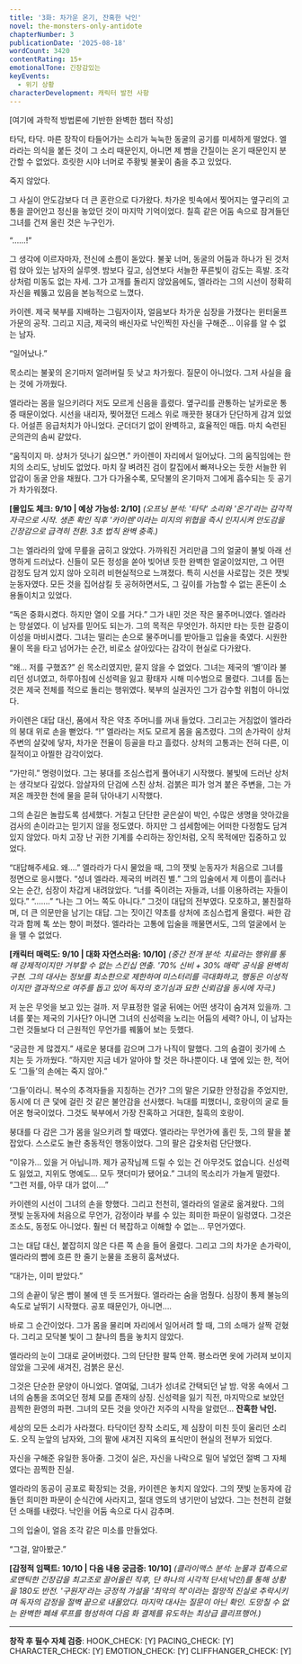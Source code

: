 ```yaml
---
title: '3화: 차가운 온기, 잔혹한 낙인'
novel: the-monsters-only-antidote
chapterNumber: 3
publicationDate: '2025-08-18'
wordCount: 3420
contentRating: 15+
emotionalTone: 긴장감있는
keyEvents:
  - 위기 상황
characterDevelopment: 캐릭터 발전 사항
---
```

[여기에 과학적 방법론에 기반한 완벽한 챕터 작성]

타닥, 타닥.
마른 장작이 타들어가는 소리가 눅눅한 동굴의 공기를 미세하게 떨었다. 엘라라는 의식을 붙든 것이 그 소리 때문인지, 아니면 제 뺨을 간질이는 온기 때문인지 분간할 수 없었다. 흐릿한 시야 너머로 주황빛 불꽃이 춤을 추고 있었다.

죽지 않았다.

그 사실이 안도감보다 더 큰 혼란으로 다가왔다. 차가운 빗속에서 찢어지는 옆구리의 고통을 끌어안고 정신을 놓았던 것이 마지막 기억이었다. 칠흑 같은 어둠 속으로 잠겨들던 그녀를 건져 올린 것은 누구인가.

“……!”

그 생각에 이르자마자, 전신에 소름이 돋았다.
불꽃 너머, 동굴의 어둠과 하나가 된 것처럼 앉아 있는 남자의 실루엣.
밤보다 깊고, 심연보다 서늘한 푸른빛이 감도는 흑발. 조각상처럼 미동도 없는 자세. 그가 고개를 돌리지 않았음에도, 엘라라는 그의 시선이 정확히 자신을 꿰뚫고 있음을 본능적으로 느꼈다.

카이렌.
제국 북부를 지배하는 그림자이자, 얼음보다 차가운 심장을 가졌다는 윈터울프 가문의 공작.
그리고 지금, 제국의 배신자로 낙인찍힌 자신을 구해준… 이유를 알 수 없는 남자.

“일어났나.”

목소리는 불꽃의 온기마저 얼려버릴 듯 낮고 차가웠다. 질문이 아니었다. 그저 사실을 읊는 것에 가까웠다.

엘라라는 몸을 일으키려다 저도 모르게 신음을 흘렸다. 옆구리를 관통하는 날카로운 통증 때문이었다. 시선을 내리자, 찢어졌던 드레스 위로 깨끗한 붕대가 단단하게 감겨 있었다. 어설픈 응급처치가 아니었다. 군더더기 없이 완벽하고, 효율적인 매듭. 마치 숙련된 군의관의 솜씨 같았다.

“움직이지 마. 상처가 덧나기 싫으면.”
카이렌이 자리에서 일어났다. 그의 움직임에는 한 치의 소리도, 낭비도 없었다. 마치 잘 벼려진 검이 칼집에서 빠져나오는 듯한 서늘한 위압감이 동굴 안을 채웠다. 그가 다가올수록, 모닥불의 온기마저 그에게 흡수되는 듯 공기가 차가워졌다.

**[몰입도 체크: 9/10 | 예상 가능성: 2/10]**
*(오프닝 분석: '타닥' 소리와 '온기'라는 감각적 자극으로 시작. 생존 확인 직후 '카이렌'이라는 미지의 위협을 즉시 인지시켜 안도감을 긴장감으로 급격히 전환. 3초 법칙 완벽 충족.)*

그는 엘라라의 앞에 무릎을 굽히고 앉았다. 가까워진 거리만큼 그의 얼굴이 불빛 아래 선명하게 드러났다. 신들이 모든 정성을 쏟아 빚어낸 듯한 완벽한 얼굴이었지만, 그 어떤 감정도 담겨 있지 않아 오히려 비현실적으로 느껴졌다. 특히 시선을 사로잡는 것은 잿빛 눈동자였다. 모든 것을 집어삼킬 듯 공허하면서도, 그 깊이를 가늠할 수 없는 혼돈이 소용돌이치고 있었다.

“독은 중화시켰다. 하지만 열이 오를 거다.”
그가 내민 것은 작은 물주머니였다. 엘라라는 망설였다. 이 남자를 믿어도 되는가. 그의 목적은 무엇인가. 하지만 타는 듯한 갈증이 이성을 마비시켰다. 그녀는 떨리는 손으로 물주머니를 받아들고 입술을 축였다. 시원한 물이 목을 타고 넘어가는 순간, 비로소 살아있다는 감각이 현실로 다가왔다.

“왜… 저를 구했죠?”
쉰 목소리였지만, 묻지 않을 수 없었다. 그녀는 제국의 ‘별’이라 불리던 성녀였고, 하루아침에 신성력을 잃고 황태자 시해 미수범으로 몰렸다. 그녀를 돕는 것은 제국 전체를 적으로 돌리는 행위였다. 북부의 실권자인 그가 감수할 위험이 아니었다.

카이렌은 대답 대신, 품에서 작은 약초 주머니를 꺼내 들었다. 그리고는 거침없이 엘라라의 붕대 위로 손을 뻗었다.
“!”
엘라라는 저도 모르게 몸을 움츠렸다. 그의 손가락이 상처 주변의 살갗에 닿자, 차가운 전율이 등골을 타고 흘렀다. 상처의 고통과는 전혀 다른, 이질적이고 아찔한 감각이었다.

“가만히.”
명령이었다. 그는 붕대를 조심스럽게 풀어내기 시작했다. 불빛에 드러난 상처는 생각보다 깊었다. 암살자의 단검에 스친 상처. 검붉은 피가 엉겨 붙은 주변을, 그는 가져온 깨끗한 천에 물을 묻혀 닦아내기 시작했다.

그의 손길은 놀랍도록 섬세했다. 거칠고 단단한 굳은살이 박인, 수많은 생명을 앗아갔을 검사의 손이라고는 믿기지 않을 정도였다. 하지만 그 섬세함에는 어떠한 다정함도 담겨 있지 않았다. 마치 고장 난 귀한 기계를 수리하는 장인처럼, 오직 목적에만 집중하고 있었다.

“대답해주세요. 왜….”
엘라라가 다시 물었을 때, 그의 잿빛 눈동자가 처음으로 그녀를 정면으로 응시했다.
“성녀 엘라라. 제국의 버려진 별.”
그의 입술에서 제 이름이 흘러나오는 순간, 심장이 차갑게 내려앉았다.
“너를 죽이려는 자들과, 너를 이용하려는 자들이 있다.”
“…….”
“나는 그 어느 쪽도 아니다.”
그것이 대답의 전부였다. 모호하고, 불친절하며, 더 큰 의문만을 남기는 대답.
그는 짓이긴 약초를 상처에 조심스럽게 올렸다. 싸한 감각과 함께 톡 쏘는 향이 퍼졌다. 엘라라는 고통에 입술을 깨물면서도, 그의 얼굴에서 눈을 뗄 수 없었다.

**[캐릭터 매력도: 9/10 | 대화 자연스러움: 10/10]**
*(중간 전개 분석: 치료라는 행위를 통해 강제적이지만 거부할 수 없는 스킨십 연출. '70% 신비 + 30% 매력' 공식을 완벽히 구현. 그의 대사는 정보를 최소한으로 제한하여 미스터리를 극대화하고, 행동은 이성적이지만 결과적으로 여주를 돕고 있어 독자의 호기심과 묘한 신뢰감을 동시에 자극.)*

저 눈은 무엇을 보고 있는 걸까. 저 무표정한 얼굴 뒤에는 어떤 생각이 숨겨져 있을까.
그녀를 쫓는 제국의 기사단? 아니면 그녀의 신성력을 노리는 어둠의 세력?
아니, 이 남자는 그런 것들보다 더 근원적인 무언가를 꿰뚫어 보는 듯했다.

“궁금한 게 많겠지.”
새로운 붕대를 감으며 그가 나직이 말했다. 그의 숨결이 귓가에 스치는 듯 가까웠다.
“하지만 지금 네가 알아야 할 것은 하나뿐이다. 내 옆에 있는 한, 적어도 ‘그들’의 손에는 죽지 않아.”

‘그들’이라니. 복수의 추격자들을 지칭하는 건가?
그의 말은 기묘한 안정감을 주었지만, 동시에 더 큰 덫에 걸린 것 같은 불안감을 선사했다. 늑대를 피했더니, 호랑이의 굴로 들어온 형국이었다. 그것도 북부에서 가장 잔혹하고 거대한, 칠흑의 호랑이.

붕대를 다 감은 그가 몸을 일으키려 할 때였다.
엘라라는 무언가에 홀린 듯, 그의 팔을 붙잡았다. 스스로도 놀란 충동적인 행동이었다. 그의 팔은 갑옷처럼 단단했다.

“이유가… 있을 거 아닙니까. 제가 공작님께 드릴 수 있는 건 아무것도 없습니다. 신성력도 잃었고, 지위도 명예도… 모두 잿더미가 됐어요.”
그녀의 목소리가 가늘게 떨렸다.
“그런 저를, 아무 대가 없이….”

카이렌의 시선이 그녀의 손을 향했다. 그리고 천천히, 엘라라의 얼굴로 옮겨왔다. 그의 잿빛 눈동자에 처음으로 무언가, 감정이라 부를 수 있는 희미한 파문이 일렁였다. 그것은 조소도, 동정도 아니었다. 훨씬 더 복잡하고 이해할 수 없는… 무언가였다.

그는 대답 대신, 붙잡히지 않은 다른 쪽 손을 들어 올렸다.
그리고 그의 차가운 손가락이, 엘라라의 뺨에 흐른 한 줄기 눈물을 조용히 훔쳐냈다.

“대가는, 이미 받았다.”

그의 손끝이 닿은 뺨이 불에 덴 듯 뜨거웠다. 엘라라는 숨을 멈췄다. 심장이 통제 불능의 속도로 날뛰기 시작했다. 공포 때문인가, 아니면….

바로 그 순간이었다.
그가 몸을 물리며 자리에서 일어서려 할 때, 그의 소매가 살짝 걷혔다. 그리고 모닥불 빛이 그 찰나의 틈을 놓치지 않았다.

엘라라의 눈이 그대로 굳어버렸다.
그의 단단한 팔뚝 안쪽. 평소라면 옷에 가려져 보이지 않았을 그곳에 새겨진, 검붉은 문신.

그것은 단순한 문양이 아니었다.
열여덟, 그녀가 성녀로 간택되던 날 밤. 악몽 속에서 그녀의 숨통을 조여오던 정체 모를 존재의 상징.
신성력을 잃기 직전, 마지막으로 보았던 끔찍한 환영의 파편.
그녀의 모든 것을 앗아간 저주의 시작을 알렸던…
**잔혹한 낙인.**

세상의 모든 소리가 사라졌다. 타닥이던 장작 소리도, 제 심장이 미친 듯이 울리던 소리도.
오직 눈앞의 남자와, 그의 팔에 새겨진 지옥의 표식만이 현실의 전부가 되었다.

자신을 구해준 유일한 동아줄.
그것이 실은, 자신을 나락으로 밀어 넣었던 절벽 그 자체였다는 끔찍한 진실.

엘라라의 동공이 공포로 확장되는 것을, 카이렌은 놓치지 않았다.
그의 잿빛 눈동자에 감돌던 희미한 파문이 순식간에 사라지고, 절대 영도의 냉기만이 남았다. 그는 천천히 걷혔던 소매를 내렸다. 낙인을 어둠 속으로 다시 감추며.

그의 입술이, 얼음 조각 같은 미소를 만들었다.

“그걸, 알아봤군.”

**[감정적 임팩트: 10/10 | 다음 내용 궁금증: 10/10]**
*(클라이맥스 분석: 눈물과 접촉으로 로맨틱한 긴장감을 최고조로 끌어올린 직후, 단 하나의 시각적 단서(낙인)를 통해 상황을 180도 반전. '구원자'라는 긍정적 가설을 '최악의 적'이라는 절망적 진실로 추락시키며 독자의 감정을 절벽 끝으로 내몰았다. 마지막 대사는 질문이 아닌 확인. 도망칠 수 없는 완벽한 폐쇄 루프를 형성하여 다음 화 결제를 유도하는 최상급 클리프행어.)*

---

**창작 후 필수 자체 검증**:
HOOK_CHECK: [Y]
PACING_CHECK: [Y]
CHARACTER_CHECK: [Y]
EMOTION_CHECK: [Y]
CLIFFHANGER_CHECK: [Y]
